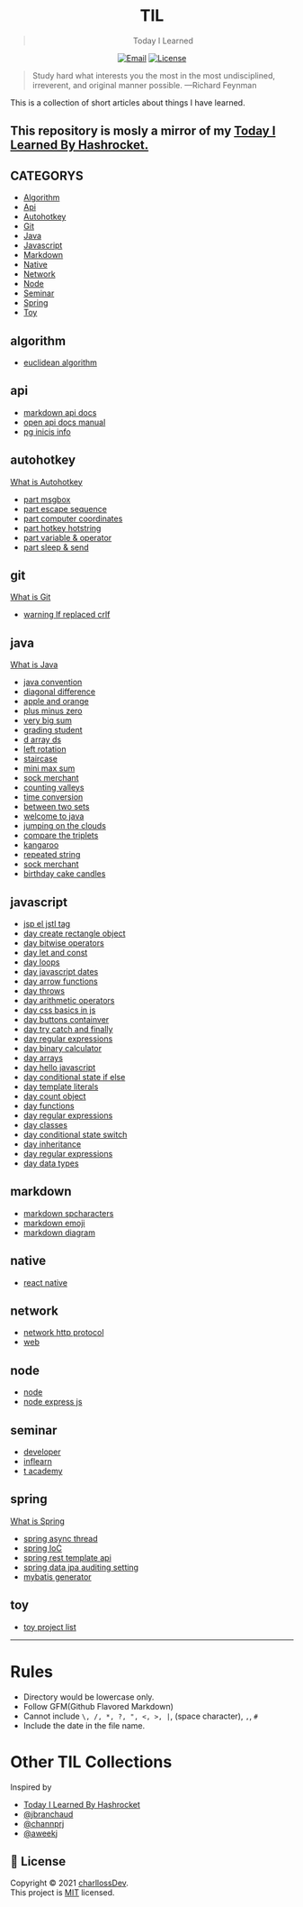 <center>

# TIL
> Today I Learned

[![Email](https://img.shields.io/badge/Email-charlloss.dev-blueviolet.svg)](mailto:charlloss.dev@gmail.com) [![License](https://img.shields.io/github/license/mashape/apistatus.svg)](./LICENSE)

</center>

> Study hard what interests you the most in the most undisciplined, irreverent, and original manner possible.
—Richard Feynman

This is a collection of short articles about things I have learned.

This repository is mosly a mirror of my [Today I Learned By Hashrocket.](https://til.hashrocket.com/)
---

## CATEGORYS

* [Algorithm](#algorithm)
* [Api](#api)
* [Autohotkey](#autohotkey)
* [Git](#git)
* [Java](#java)
* [Javascript](#javascript)
* [Markdown](#markdown)
* [Native](#native)
* [Network](#network)
* [Node](#node)
* [Seminar](#seminar)
* [Spring](#spring)
* [Toy](#toy)


## algorithm

* [euclidean algorithm](algorithm/euclidean-algorithm.md)

## api

* [markdown api docs](api-docs/markdown-api-docs.md)
* [open api docs manual](api-docs/open-api-docs-manual.md)
* [pg inicis info](pg-inicis/pg-inicis-info.md)

## autohotkey

[What is Autohotkey](autohotkey/README.md)

* [part  msgbox](basic/part1-1-msgbox.md)
* [part  escape sequence](basic/part1-3-escape-sequence.md)
* [part  computer coordinates](basic/part1-5-computer-coordinates.md)
* [part  hotkey hotstring](basic/part1-3-hotkey-hotstring.md)
* [part  variable & operator](basic/part1-2-variable-&-operator.md)
* [part  sleep & send](basic/part1-4-sleep-&-send.md)

## git

[What is Git](git/README.md)

* [warning lf replaced crlf](error/2020-04-09-warning-lf-replaced-crlf.md)

## java

[What is Java](java/README.md)

* [java convention](java/java-convention.md)
* [diagonal difference](hackerank/2020-04-10-diagonal-difference.md)
* [apple and orange](hackerank/2020-04-20-apple-and-orange.md)
* [plus minus zero](hackerank/2020-04-10-plus-minus-zero.md)
* [very big sum](hackerank/2020-04-09-very-big-sum.md)
* [grading student](hackerank/2020-04-20-grading-student.md)
* [d array ds](hackerank/2020-11-01-2d-array-ds.md)
* [left rotation](hackerank/2020-11-02-left-rotation.md)
* [staircase](hackerank/2020-04-10-staircase.md)
* [mini max sum](hackerank/2020-04-13-mini-max-sum.md)
* [sock merchant](hackerank/2020-08-24-sock-merchant.md)
* [counting valleys](hackerank/2020-09-21-counting-valleys.md)
* [time conversion](hackerank/2020-04-13-time-conversion.md)
* [between two sets](hackerank/2020-04-27-between-two-sets.md)
* [welcome to java](hackerank/2020-05-15-welcome-to-java.md)
* [jumping on the clouds](hackerank/2020-09-21-jumping-on-the-clouds.md)
* [compare the triplets](hackerank/2020-04-09-compare-the-triplets.md)
* [kangaroo](hackerank/2020-04-23-kangaroo.md)
* [repeated string](hackerank/2020-11-01-repeated-string.md)
* [sock merchant](hackerank/2020-09-18-sock-merchant.md)
* [birthday cake candles](hackerank/2020-04-13-birthday-cake-candles.md)

## javascript

* [jsp el jstl tag](javascript/jsp-el-jstl-tag.md)
* [day  create rectangle object](hackerank/2020-04-23-day-4-create-rectangle-object.md)
* [day  bitwise operators](hackerank/2020-05-07-day-6-bitwise-operators.md)
* [day  let and const](hackerank/2020-04-17-day-1-let-and-const.md)
* [day  loops](hackerank/2020-04-20-day-2-loops.md)
* [day  javascript dates](hackerank/2020-05-07-day-6-javascript-dates.md)
* [day  arrow functions](hackerank/2020-04-24-day-5-arrow-functions.md)
* [day  throws](hackerank/2020-04-22-day-3-throws.md)
* [day  arithmetic operators](hackerank/2020-04-17-day-1-arithmetic-operators.md)
* [day  css basics in js](hackerank/2020-05-13-day-8-css-basics-in-js.md)
* [day  buttons containver](hackerank/2020-05-14-day-8-buttons-containver.md)
* [day  try catch and finally](hackerank/2020-04-21-day-3-try-catch-and-finally.md)
* [day  regular expressions ](hackerank/2020-05-12-day-7-regular-expressions-1.md)
* [day  binary calculator](hackerank/2020-05-15-day-9-binary-calculator.md)
* [day  arrays](hackerank/2020-04-21-day-3-arrays.md)
* [day  hello javascript](hackerank/2020-04-17-day-0-hello-javascript.md)
* [day  conditional state if else](hackerank/2020-04-20-day-2-conditional-state-if-else.md)
* [day  template literals](hackerank/2020-04-24-day-5-template-literals.md)
* [day  count object](hackerank/2020-04-23-day-4-count-object.md)
* [day  functions](hackerank/2020-04-17-day-1-functions.md)
* [day  regular expressions ](hackerank/2020-05-13-day-7-regular-expressions-2.md)
* [day  classes](hackerank/2020-04-23-day-4-classes.md)
* [day  conditional state switch](hackerank/2020-04-20-day-2-conditional-state-switch.md)
* [day  inheritance](hackerank/2020-04-24-day-5-inheritance.md)
* [day  regular expressions ](hackerank/2020-05-13-day-7-regular-expressions-3.md)
* [day  data types](hackerank/2020-04-17-day-0-data-types.md)

## markdown

* [markdown spcharacters](markdown/markdown-spcharacters.md)
* [markdown emoji](markdown/markdown-emoji.md)
* [markdown diagram](markdown/markdown-diagram.md)

## native

* [react native](native/react-native.md)

## network

* [network http protocol](network/network-http-protocol.md)
* [web](network/web.md)

## node

* [node](node/node.md)
* [node express js](node/node-express-js.md)

## seminar

* [developer](seminar/developer.md)
* [inflearn](inflearn/inflearn.md)
* [t academy](tacademy/t-academy.md)

## spring

[What is Spring](spring/README.md)
* [spring async thread](spring/spring-async-thread.md)
* [spring IoC](spring/spring-IoC.md)
* [spring rest template api](spring/spring-rest-template-api.md)
* [spring data jpa auditing setting](jpa/spring-data-jpa-auditing-setting.md)
* [mybatis generator](mybatis/mybatis-generator.md)

## toy

* [toy project list](toy/toy-project-list.md)

---

# Rules

* Directory would be lowercase only.
* Follow GFM(Github Flavored Markdown)
* Cannot include `\, /, *, ?, ", <, >, |`, (space character), `,`, `#`
* Include the date in the file name.


# Other TIL Collections

Inspired by

* [Today I Learned By Hashrocket](https://til.hashrocket.com/)
* [@jbranchaud](https://github.com/jbranchaud/til)
* [@channprj](https://github.com/channprj/TIL)
* [@aweekj](https://github.com/aweekj/TIL)

## 📝 License

Copyright © 2021 [charllossDev](https://github.com/charllossDev).<br />
This project is [MIT](https://opensource.org/licenses/MIT) licensed.
